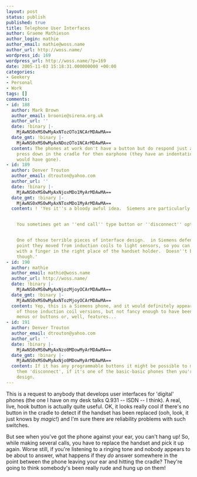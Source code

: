 ```yaml
---
layout: post
status: publish
published: true
title: Telephone User Interfaces
author: Graeme Mathieson
author_login: mathie
author_email: mathie@woss.name
author_url: http://woss.name/
wordpress_id: 169
wordpress_url: http://woss.name/?p=169
date: 2005-11-03 15:18:31.000000000 +00:00
categories:
- Geekery
- Personal
- Work
tags: []
comments:
- id: 188
  author: Mark Brown
  author_email: broonie@sirena.org.uk
  author_url: ''
  date: !binary |-
    MjAwNS0xMS0wMyAxNTozOTo1NCArMDAwMA==
  date_gmt: !binary |-
    MjAwNS0xMS0wMyAxNDozOTo1NCArMDAwMA==
  content: The phones at work don't have a button but do respond just as well if you
    press down in the cradle for then earphone (they have an indentation where a button
    would have gone).
- id: 189
  author: Denver Trouton
  author_email: dtrouton@yahoo.com
  author_url: ''
  date: !binary |-
    MjAwNS0xMS0wMyAxNjoxMDo1MyArMDAwMA==
  date_gmt: !binary |-
    MjAwNS0xMS0wMyAxNToxMDo1MyArMDAwMA==
  content: ! 'Yes it''s a bloody awful idea.  Siemens are particularly bad for it.


    You sometimes get an ''end call'' type button or ''disconnect'' option in a menu.


    One of those terrible pieces of interface design.  in Siemens defense, at one
    point they moved from induction coils to light sensors, so you can ''hang up''
    with a finger in the right place of the handset holder.  Doesn''t beat a big button
    though.'
- id: 190
  author: mathie
  author_email: mathie@woss.name
  author_url: http://woss.name/
  date: !binary |-
    MjAwNS0xMS0wMyAxNjozMjoyOCArMDAwMA==
  date_gmt: !binary |-
    MjAwNS0xMS0wMyAxNTozMjoyOCArMDAwMA==
  content: Yep, this is a Siemens phone, and it would definitely appear to be one
    of those induction coil versions, but not fancy enough to have been blessed with
    menus or buttons or, well, features...
- id: 191
  author: Denver Trouton
  author_email: dtrouton@yahoo.com
  author_url: ''
  date: !binary |-
    MjAwNS0xMS0wMyAxNzo0MDowMyArMDAwMA==
  date_gmt: !binary |-
    MjAwNS0xMS0wMyAxNjo0MDowMyArMDAwMA==
  content: If it has any programmable buttons it might be possible to make one of
    them 'disconnect', if it's one of the basic-basic phones then you're scuppered.  Daft
    design.
---
```

This is a request to anybody that develops user interfaces for 'digital' phones (the one I have on my desk talks Q.931 -- ISDN -- I think).  A real, live, hook button is actually quite useful.  OK, it looks really cool if there's no button in the cradle to detect if the handset has been replaced (ooh, look, it just knows by <em>magic</em>!) and I'm sure there are reliability problems with such switches.

But see when you've got the phone against your ear, you can't hang up!  So, while making several calls, you have to replace the handset and pick it up again.  Worse still, if you're listening to a ringing tone and nobody appears to be about to answer, what happens if they <em>do</em> answer somewhere in the point between the phone leaving your ear and hitting the cradle?  They're going to think somebody's been really rude and hung up on them!
